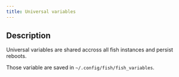 ```yaml
---
title: Universal variables
---
```


## Description

Universal variables are shared accross all fish instances and persist reboots.

Those variable are saved in `~/.config/fish/fish_variables`.
